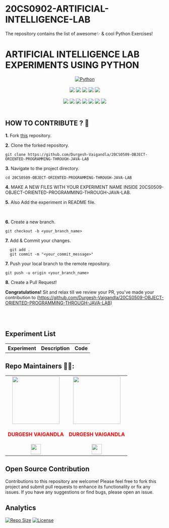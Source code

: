 # 20CS0902-ARTIFICIAL-INTELLIGENCE-LAB
The repository contains the list of awesome✨ &amp; cool Python Exercises!

<h1 style="align=center">ARTIFICIAL INTELLIGENCE LAB EXPERIMENTS USING PYTHON</h1>

<div align="center">
<a href="https://github.com/topics/java"><img alt="Python" src="https://img.shields.io/badge/PYTHON%20-%23E34F26.svg?&style=for-the-badge"/></a>
<br>
<br>
<a href="https://github.com/Durgesh-Vaigandla/20CS0509-OBJECT-ORIENTED-PROGRAMMING-THROUGH-JAVA-LAB"><img src="https://badges.frapsoft.com/os/v1/open-source.svg?v=103"></a>
<a href="https://github.com/Durgesh-Vaigandla/20CS0509-OBJECT-ORIENTED-PROGRAMMING-THROUGH-JAVA-LAB"><img src="https://img.shields.io/badge/Built%20by-developers%20%3C%2F%3E-0059b3"></a>
<a href="https://github.com/Durgesh-Vaigandla/20CS0509-OBJECT-ORIENTED-PROGRAMMING-THROUGH-JAVA-LAB"><img src="https://img.shields.io/static/v1.svg?label=Contributions&message=Welcome&color=yellow"></a>
<a href="https://github.com/Durgesh-Vaigandla/"><img src="https://img.shields.io/badge/Maintained%3F-yes-brightgreen.svg?v=103"></a>
<a href="https://github.com/Durgesh-Vaigandla/20CS0509-OBJECT-ORIENTED-PROGRAMMING-THROUGH-JAVA-LAB/blob/main/LICENSE"><img src="https://img.shields.io/badge/license-MIT-blue.svg?v=103"></a>
<br>

<br>
<a href="https://github.com/Durgesh-Vaigandla/20CS0509-OBJECT-ORIENTED-PROGRAMMING-THROUGH-JAVA-LAB/graphs/contributors"><img src="https://img.shields.io/github/contributors/Durgesh-Vaigandla/20CS0902-ARTIFICIAL-INTELLIGENCE-LAB?color=brightgreen"></a>
<a href="https://github.com/Durgesh-Vaigandla/20CS0509-OBJECT-ORIENTED-PROGRAMMING-THROUGH-JAVA-LAB/stargazers"><img src="https://img.shields.io/github/stars/Durgesh-Vaigandla/20CS0902-ARTIFICIAL-INTELLIGENCE-LAB?color=0059b3"></a>
<a href="https://github.com/Durgesh-Vaigandla/20CS0509-OBJECT-ORIENTED-PROGRAMMING-THROUGH-JAVA-LAB/network/members"><img src="https://img.shields.io/github/forks/Durgesh-Vaigandla/20CS0902-ARTIFICIAL-INTELLIGENCE-LAB?color=yellow"></a>
<a href="https://github.com/Durgesh-Vaigandla/20CS0509-OBJECT-ORIENTED-PROGRAMMING-THROUGH-JAVA-LAB/issues"><img src="https://img.shields.io/github/issues/Durgesh-Vaigandla/20CS0902-ARTIFICIAL-INTELLIGENCE-LAB?color=0059b3"></a>
<a href="https://github.com/Durgesh-Vaigandla/20CS0509-OBJECT-ORIENTED-PROGRAMMING-THROUGH-JAVA-LAB/issues?q=is%3Aissue+is%3Aclosed"><img src="https://img.shields.io/github/issues-closed-raw/Durgesh-Vaigandla/20CS0902-ARTIFICIAL-INTELLIGENCE-LAB?color=yellow"></a>
<a href="https://github.com/Durgesh-Vaigandla/20CS0509-OBJECT-ORIENTED-PROGRAMMING-THROUGH-JAVA-LAB/pulls"><img src="https://img.shields.io/github/issues-pr/Durgesh-Vaigandla/20CS0902-ARTIFICIAL-INTELLIGENCE-LAB?color=brightgreen"></a>
<a href="https://github.com/Durgesh-Vaigandla/20CS0509-OBJECT-ORIENTED-PROGRAMMING-THROUGH-JAVA-LAB/pulls?q=is%3Apr+is%3Aclosed"><img src="https://img.shields.io/github/issues-pr-closed-raw/Durgesh-Vaigandla/20CS0902-ARTIFICIAL-INTELLIGENCE-LAB?color=0059b3"></a> 

</div>

<br>

## HOW TO CONTRIBUTE ? 👷 

**1.** Fork [this](https://github.com/Durgesh-Vaigandla/20CS0509-OBJECT-ORIENTED-PROGRAMMING-THROUGH-JAVA-LAB) repository.

**2.** Clone the forked repository.

```terminal
git clone https://github.com/Durgesh-Vaigandla/20CS0509-OBJECT-ORIENTED-PROGRAMMING-THROUGH-JAVA-LAB 
```

**3.** Navigate to the project directory.

```terminal
cd 20CS0509-OBJECT-ORIENTED-PROGRAMMING-THROUGH-JAVA-LAB
```

**4.**  MAKE A NEW FILES WITH YOUR EXPERIMENT NAME INSIDE 20CS0509-OBJECT-ORIENTED-PROGRAMMING-THROUGH-JAVA-LAB.
<br>

**5.**  Also Add the experiment in README file.
          
 
<br>

**6.** Create a new branch.

```terminal
git checkout -b <your_branch_name>
```

**7.** Add & Commit your changes.

```terminal
  git add .
  git commit -m "<your_commit_message>"
```

**7.** Push your local branch to the remote repository.

```terminal
git push -u origin <your_branch_name>
```

**8.** Create a Pull Request!

**Congratulations!** Sit and relax till we review your PR, you've made your contribution to (https://github.com/Durgesh-Vaigandla/20CS0509-OBJECT-ORIENTED-PROGRAMMING-THROUGH-JAVA-LAB) 

<br>

<br>
<h2>Experiment List</h2>
    <table style="width: 100%; border-collapse: collapse;">
        <tr>
            <th>Experiment</th>
            <th>Description</th>
            <th>Code</th>
        </tr>
    </table>

## Repo Maintainers 👷👷:

 
<table>
<tr>
<td align="center"><a href="https://github.com/Durgesh-Vaigandla"><img src="https://avatars.githubusercontent.com/u/150946641?v=4" width=150px height=150px /></a></br> <h4 style="color:red;">DURGESH VAIGANDLA</h4>
<a href="https://www.linkedin.com/in/vaigandladurgesh/"><img src="https://www.freepnglogos.com/uploads/linkedin-logo-design-30.png" width="32px" height="32px"></a></td>

<td align="center"><a href="https://github.com/sujith-karnati"><img src="https://avatars.githubusercontent.com/u/155236920?v=4" width=150px height=150px /></a></br> <h4 style="color:red;">DURGESH VAIGANDLA</h4>
<a href="https://linkedin.com/in/sujithkarnati"><img src="https://www.freepnglogos.com/uploads/linkedin-logo-design-30.png" width="32px" height="32px"></a></td>
</tr>
</table>

## Open Source Contribution

Contributions to this repository are welcome! Please feel free to fork this project and submit pull requests to enhance its functionality or fix any issues. If you have any suggestions or find bugs, please open an issue.

## Analytics

[![Repo Size](https://img.shields.io/github/repo-size/Durgesh-Vaigandla/20CS0902-ARTIFICIAL-INTELLIGENCE-LAB.svg)](https://github.com/Durgesh-Vaigandla/20CS0509-OBJECT-ORIENTED-PROGRAMMING-THROUGH-JAVA-LAB)
[![License](https://img.shields.io/github/license/Durgesh-Vaigandla/20CS0902-ARTIFICIAL-INTELLIGENCE-LAB.svg)](https://github.com/Durgesh-Vaigandla/20CS0509-OBJECT-ORIENTED-PROGRAMMING-THROUGH-JAVA-LAB/blob/main/LICENSE)
